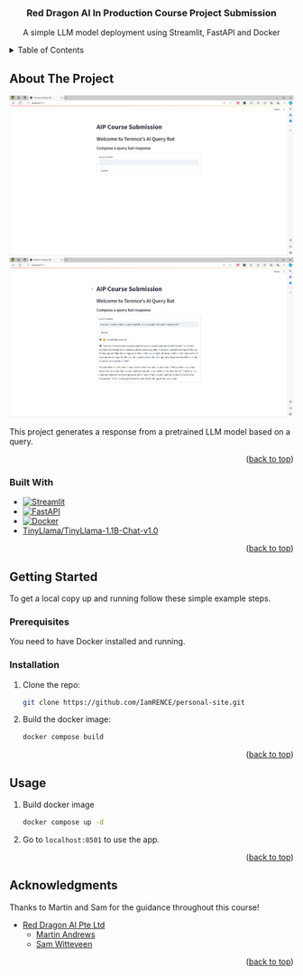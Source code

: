 <!-- Tempalate README.md extracted from https://github.com/othneildrew/Best-README-Template/tree/master -->

<a name="readme-top"></a>

<!-- PROJECT LOGO -->
<br />
<div align="center">
  <h3 align="center">Red Dragon AI In Production Course Project Submission</h3>

  <p align="center">
    A simple LLM model deployment using Streamlit, FastAPI and Docker
  </p>
</div>

<!-- TABLE OF CONTENTS -->
<details>
  <summary>Table of Contents</summary>
  <ol>
    <li>
      <a href="#about-the-project">About The Project</a>
      <ul>
        <li><a href="#built-with">Built With</a></li>
      </ul>
    </li>
    <li>
      <a href="#getting-started">Getting Started</a>
      <ul>
        <li><a href="#prerequisites">Prerequisites</a></li>
        <li><a href="#installation">Installation</a></li>
      </ul>
    </li>
    <li><a href="#usage">Usage</a></li>
    <li><a href="#acknowledgments">Acknowledgments</a></li>
  </ol>
</details>

<!-- ABOUT THE PROJECT -->

## About The Project

<img src="previews/preview-1.png" alt="Project Preview 1">

<img src="previews/preview-2.png" alt="Project Preview 2">

This project generates a response from a pretrained LLM model based on a query.

<p align="right">(<a href="#readme-top">back to top</a>)</p>

### Built With

- [![Streamlit][Streamlit]][Streamlit-url]
- [![FastAPI][FastAPI]][FastAPI-url]
- [![Docker][Docker]][Docker-url]
- [TinyLlama/TinyLlama-1.1B-Chat-v1.0](https://huggingface.co/TinyLlama/TinyLlama-1.1B-Chat-v1.0)

<p align="right">(<a href="#readme-top">back to top</a>)</p>

<!-- GETTING STARTED -->

## Getting Started

To get a local copy up and running follow these simple example steps.

### Prerequisites

You need to have Docker installed and running.

### Installation

1. Clone the repo:
   ```sh
   git clone https://github.com/IamRENCE/personal-site.git
   ```
2. Build the docker image:
   ```sh
   docker compose build
   ```

<p align="right">(<a href="#readme-top">back to top</a>)</p>

<!-- USAGE EXAMPLES -->

## Usage

1. Build docker image
   ```sh
   docker compose up -d
   ```
2. Go to `localhost:8501` to use the app.

<p align="right">(<a href="#readme-top">back to top</a>)</p>

<!-- ACKNOWLEDGMENTS -->

## Acknowledgments

Thanks to Martin and Sam for the guidance throughout this course!

- [Red Dragon AI Pte Ltd](https://reddragonai.com/)
  - [Martin Andrews](mailto:martin@reddragon.ai)
  - [Sam Witteveen](mailto:martin@reddragon.ai)

<p align="right">(<a href="#readme-top">back to top</a>)</p>

<!-- MARKDOWN LINKS & IMAGES -->
<!-- https://www.markdownguide.org/basic-syntax/#reference-style-links -->

[Streamlit]: https://img.shields.io/badge/streamlit-black?logo=streamlit
[Streamlit-url]: https://streamlit.io/
[FastAPI]: https://img.shields.io/badge/fastapi-black?logo=fastapi
[FastAPI-url]: https://fastapi.tiangolo.com/
[Docker]: https://img.shields.io/badge/docker-black?logo=docker
[Docker-url]: https://www.docker.com/
